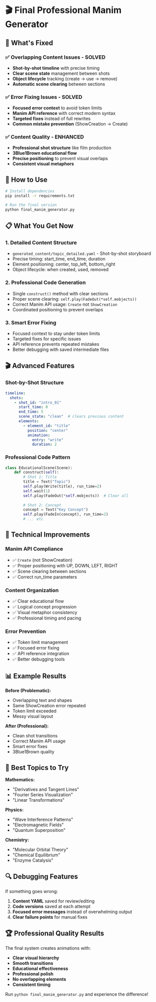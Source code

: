 # 🎬 Final Professional Manim Generator

## 🎯 **What's Fixed**

### ✅ **Overlapping Content Issues - SOLVED**
- **Shot-by-shot timeline** with precise timing
- **Clear scene state** management between shots
- **Object lifecycle** tracking (create → use → remove)
- **Automatic scene clearing** between sections

### ✅ **Error Fixing Issues - SOLVED**
- **Focused error context** to avoid token limits
- **Manim API reference** with correct modern syntax
- **Targeted fixes** instead of full rewrites
- **Common mistake prevention** (ShowCreation → Create)

### ✅ **Content Quality - ENHANCED**
- **Professional shot structure** like film production
- **3Blue1Brown educational flow**
- **Precise positioning** to prevent visual overlaps
- **Consistent visual metaphors**

## 🚀 **How to Use**

```bash
# Install dependencies
pip install -r requirements.txt

# Run the final version
python final_manim_generator.py
```

## 📋 **What You Get Now**

### **1. Detailed Content Structure**
- `generated_content/topic_detailed.yaml` - Shot-by-shot storyboard
- Precise timing: start_time, end_time, duration
- Element positioning: center, top_left, bottom_right
- Object lifecycle: when created, used, removed

### **2. Professional Code Generation**
- Single `construct()` method with clear sections
- Proper scene clearing: `self.play(FadeOut(*self.mobjects))`
- Correct Manim API usage: `Create` not `ShowCreation`
- Coordinated positioning to prevent overlaps

### **3. Smart Error Fixing**
- Focused context to stay under token limits
- Targeted fixes for specific issues
- API reference prevents repeated mistakes
- Better debugging with saved intermediate files

## 🎬 **Advanced Features**

### **Shot-by-Shot Structure**
```yaml
timeline:
  shots:
    - shot_id: "intro_01"
      start_time: 0
      end_time: 5
      scene_state: "clean"  # clears previous content
      elements:
        - element_id: "title"
          position: "center" 
          animation:
            entry: "write"
            duration: 2
```

### **Professional Code Pattern**
```python
class EducationalScene(Scene):
    def construct(self):
        # Shot 1: Title
        title = Text("Topic")
        self.play(Write(title), run_time=2)
        self.wait(1)
        self.play(FadeOut(*self.mobjects))  # Clear all
        
        # Shot 2: Concept
        concept = Text("Key Concept")
        self.play(FadeIn(concept), run_time=2)
        # ... etc
```

## 🔧 **Technical Improvements**

### **Manim API Compliance**
- ✅ `Create` (not ShowCreation)
- ✅ Proper positioning with UP, DOWN, LEFT, RIGHT
- ✅ Scene clearing between sections
- ✅ Correct run_time parameters

### **Content Organization**  
- ✅ Clear educational flow
- ✅ Logical concept progression
- ✅ Visual metaphor consistency
- ✅ Professional timing and pacing

### **Error Prevention**
- ✅ Token limit management
- ✅ Focused error fixing
- ✅ API reference integration
- ✅ Better debugging tools

## 📊 **Example Results**

**Before (Problematic):**
- Overlapping text and shapes
- Same ShowCreation error repeated
- Token limit exceeded
- Messy visual layout

**After (Professional):**
- Clean shot transitions
- Correct Manim API usage
- Smart error fixes
- 3Blue1Brown quality

## 🎯 **Best Topics to Try**

**Mathematics:**
- "Derivatives and Tangent Lines"
- "Fourier Series Visualization"  
- "Linear Transformations"

**Physics:**
- "Wave Interference Patterns"
- "Electromagnetic Fields"
- "Quantum Superposition"

**Chemistry:**
- "Molecular Orbital Theory"
- "Chemical Equilibrium"
- "Enzyme Catalysis"

## 🔍 **Debugging Features**

If something goes wrong:
1. **Content YAML** saved for review/editing
2. **Code versions** saved at each attempt
3. **Focused error messages** instead of overwhelming output
4. **Clear failure points** for manual fixes

## 🏆 **Professional Quality Results**

The final system creates animations with:
- **Clear visual hierarchy**
- **Smooth transitions**
- **Educational effectiveness**
- **Professional polish**
- **No overlapping elements**
- **Consistent timing**

Run `python final_manim_generator.py` and experience the difference!